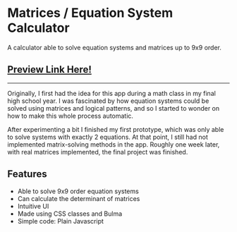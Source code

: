 # Matrices / Equation System Calculator

A calculator able to solve equation systems and matrices up to 9x9 order.

## [Preview Link Here!](https://matrices-app.netlify.app/)

-----------

Originally, I first had the idea for this app during a math class in my final high school year. I was fascinated by how equation systems could be solved using matrices and logical patterns, and so I started to wonder on how to make this whole process automatic.

After experimenting a bit I finished my first prototype, which was only able to solve systems with exactly 2 equations. At that point, I still had not implemented matrix-solving methods in the app. Roughly one week later, with real matrices implemented, the final project was finished. 


## Features

- Able to solve 9x9 order equation systems
- Can calculate the determinant of matrices
- Intuitive UI
- Made using CSS classes and Bulma
- Simple code: Plain Javascript
